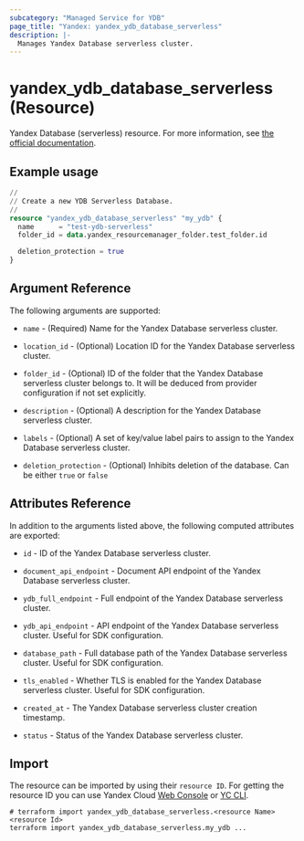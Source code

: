 ```yaml
---
subcategory: "Managed Service for YDB"
page_title: "Yandex: yandex_ydb_database_serverless"
description: |-
  Manages Yandex Database serverless cluster.
---
```


# yandex_ydb_database_serverless (Resource)

Yandex Database (serverless) resource. For more information, see [the official documentation](https://yandex.cloud/docs/ydb/concepts/serverless_and_dedicated).

## Example usage

```terraform
//
// Create a new YDB Serverless Database.
//
resource "yandex_ydb_database_serverless" "my_ydb" {
  name      = "test-ydb-serverless"
  folder_id = data.yandex_resourcemanager_folder.test_folder.id

  deletion_protection = true
}
```

## Argument Reference

The following arguments are supported:

* `name` - (Required) Name for the Yandex Database serverless cluster.

* `location_id` - (Optional) Location ID for the Yandex Database serverless cluster.

* `folder_id` - (Optional) ID of the folder that the Yandex Database serverless cluster belongs to. It will be deduced from provider configuration if not set explicitly.

* `description` - (Optional) A description for the Yandex Database serverless cluster.

* `labels` - (Optional) A set of key/value label pairs to assign to the Yandex Database serverless cluster.

* `deletion_protection` - (Optional) Inhibits deletion of the database. Can be either `true` or `false`

## Attributes Reference

In addition to the arguments listed above, the following computed attributes are exported:

* `id` - ID of the Yandex Database serverless cluster.

* `document_api_endpoint` - Document API endpoint of the Yandex Database serverless cluster.

* `ydb_full_endpoint` - Full endpoint of the Yandex Database serverless cluster.

* `ydb_api_endpoint` - API endpoint of the Yandex Database serverless cluster. Useful for SDK configuration.

* `database_path` - Full database path of the Yandex Database serverless cluster. Useful for SDK configuration.

* `tls_enabled` - Whether TLS is enabled for the Yandex Database serverless cluster. Useful for SDK configuration.

* `created_at` - The Yandex Database serverless cluster creation timestamp.

* `status` - Status of the Yandex Database serverless cluster.


## Import

The resource can be imported by using their `resource ID`. For getting the resource ID you can use Yandex Cloud [Web Console](https://console.yandex.cloud) or [YC CLI](https://yandex.cloud/docs/cli/quickstart).

```shell
# terraform import yandex_ydb_database_serverless.<resource Name> <resource Id>
terraform import yandex_ydb_database_serverless.my_ydb ...
```
